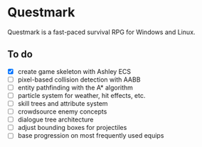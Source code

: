 # Questmark

Questmark is a fast-paced survival RPG for Windows and Linux.

## To do

- [X] create game skeleton with Ashley ECS
- [ ] pixel-based collision detection with AABB
- [ ] entity pathfinding with the A* algorithm
- [ ] particle system for weather, hit effects, etc.
- [ ] skill trees and attribute system
- [ ] crowdsource enemy concepts
- [ ] dialogue tree architecture
- [ ] adjust bounding boxes for projectiles
- [ ] base progression on most frequently used equips
